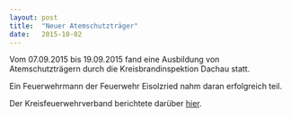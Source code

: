 ```yaml
---
layout: post
title:  "Neuer Atemschutzträger"
date:   2015-10-02
---
```


Vom 07.09.2015 bis 19.09.2015 fand eine Ausbildung von Atemschutzträgern durch die Kreisbrandinspektion Dachau statt.

Ein Feuerwehrmann der Feuerwehr Eisolzried nahm daran erfolgreich teil.

Der Kreisfeuerwehrverband berichtete darüber [hier][kfv].

[kfv]: http://kfv-dachau.de/index.php?section=news&cmd=details&newsid=867

